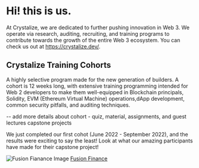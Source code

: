 # Hi! this is us.
At Crystalize, we are dedicated to further pushing innovation in Web 3. We operate via research, auditing, recruiting, and training programs to contribute towards the growth of the entire Web 3 ecosystem. You can check us out at https://crystalize.dev/. 

## Crystalize Training Cohorts
A highly selective program made for the new generation of builders. A cohort is 12 weeks long, with extensive training programming intended for Web 2 developers to make them well-equipped in Blockchain principals, Solidity, EVM (Ethereum Virtual Machine) operations,dApp development, common security pitfalls, and auditing techniques. 

-- add more details about cohort - quiz, material, assignments, and guest lectures capstone projects

We just completed our first cohot (June 2022 - September 2022), and the results were exciting to say the least! Look at what our amazing participants have made for their capstone project!

![Fusion Fianance Image](https://drive.google.com/file/d/1nvhqeviUFY6DXkyeLKXXgVmdU22ybw6Y/)
[Fusion Finance](https://fusion-finance.vercel.app/)



